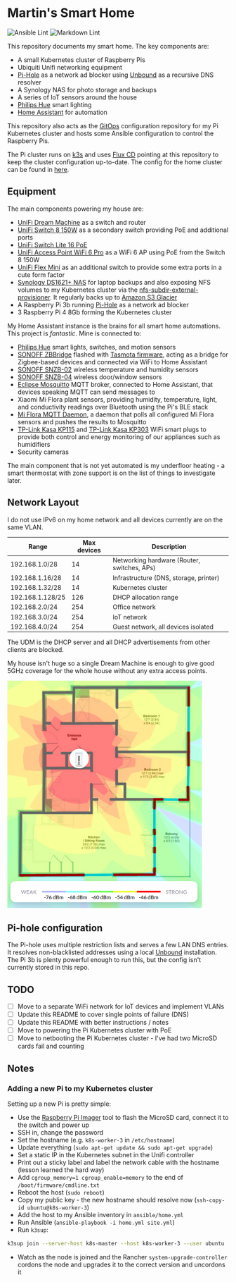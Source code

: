 
# Martin's Smart Home

![Ansible Lint](https://github.com/mfoo/home/actions/workflows/ansible-lint.yaml/badge.svg)
![Markdown Lint](https://github.com/mfoo/home/actions/workflows/markdown-lint.yaml/badge.svg)

This repository documents my smart home. The key components are:

- A small Kubernetes cluster of Raspberry Pis
- Ubiquiti Unifi networking equipment
- [Pi-Hole](https://pi-hole.net/) as a network ad blocker using [Unbound](https://www.nlnetlabs.nl/projects/unbound/about/) as a recursive DNS resolver
- A Synology NAS for photo storage and backups
- A series of IoT sensors around the house 
- [Philips Hue](https://www.philips-hue.com/en-gb) smart lighting
- [Home Assistant](https://www.home-assistant.io/) for automation

This repository also acts as the [GitOps](https://www.weave.works/technologies/gitops/) configuration repository for my Pi Kubernetes cluster and hosts some Ansible configuration to control the Raspberry Pis.

The Pi cluster runs on [k3s](https://k3s.io/) and uses [Flux
CD](https://fluxcd.io/) pointing at this repository to keep the cluster
configuration up-to-date. The config for the home cluster can be found in
[here](clusters/home-cluster).

## Equipment

The main components powering my house are:

- [UniFi Dream
  Machine](https://store.ui.com/collections/unifi-network-routing-switching/products/unifi-dream-machine)
  as a switch and router
- [UniFi Switch 8 150W](https://www.ui.com/unifi-switching/unifi-switch-8-150w/)
  as a secondary switch providing PoE and additional ports
- [UniFi Switch Lite 16 PoE](https://eu.store.ui.com/collections/unifi-network-routing-switching/products/usw-lite-16-poe)
- [UniFi Access Point WiFi 6 Pro](https://store.ui.com/products/unifi-ap6-professional)
  as a WiFi 6 AP using PoE from the Switch 8 150W
- [UniFi Flex Mini](https://store.ui.com/collections/unifi-network-switching/products/usw-flex-mini)
  as an additional switch to provide some extra ports in a cute form factor
- [Synology DS1621+ NAS](https://www.synology.com/en-us/products/DS1621+)
  for laptop backups and also exposing NFS volumes to my Kubernetes cluster via
  the
  [nfs-subdir-external-provisioner](https://github.com/kubernetes-sigs/nfs-subdir-external-provisioner).
  It regularly backs up to [Amazon S3 Glacier](https://aws.amazon.com/glacier/)
- A Raspberry Pi 3b running [Pi-Hole](https://pi-hole.net/) as a network ad
  blocker
- 3 Raspberry Pi 4 8Gb forming the Kubernetes cluster

My Home Assistant instance is the brains for all smart home automations. This
project is *fantastic*. Mine is connected to:

- [Philips Hue](https://www.philips-hue.com/en-gb) smart lights, switches, and
  motion sensors
- [SONOFF ZBBridge](https://sonoff.tech/product/smart-home-security/zbbridge/)
  flashed with [Tasmota firmware](https://tasmota.github.io/docs/), acting as
  a bridge for Zigbee-based devices and connected via WiFi to Home Assistant
- [SONOFF SNZB-02](https://sonoff.tech/product/smart-home-security/snzb-02/)
  wireless temperature and humidity sensors
- [SONOFF SNZB-04](https://sonoff.tech/product/smart-home-security/snzb-04/)
  wireless door/window sensors
- [Eclipse Mosquitto](https://mosquitto.org/) MQTT broker, connected to Home
  Assistant, that devices speaking MQTT can send messages to
- Xiaomi Mi Flora plant sensors, providing humidity, temperature, light, and
  conductivity readings over Bluetooth using the Pi's BLE stack
- [Mi Flora MQTT Daemon](https://github.com/ThomDietrich/miflora-mqtt-daemon), a
  daemon that polls all configured Mi Flora sensors and pushes the results to
  Mosquitto
- [TP-Link Kasa
  KP115](https://www.tp-link.com/uk/home-networking/smart-plug/kp115/) and
  [TP-Link Kasa KP303](https://www.tp-link.com/uk/home-networking/smart-plug/kp303/)
  WiFi smart plugs to provide both control and energy monitoring of our
  appliances such as humidifiers
- Security cameras

The main component that is not yet automated is my underfloor heating - a smart
thermostat with zone support is on the list of things to investigate later.

## Network Layout

I do not use IPv6 on my home network and all devices currently are on the same
VLAN.

| Range            | Max devices | Description                                 |
|------------------|-------------|---------------------------------------------|
| 192.168.1.0/28   |          14 | Networking hardware (Router, switches, APs) |
| 192.168.1.16/28  |          14 | Infrastructure (DNS, storage, printer)      |
| 192.168.1.32/28  |          14 | Kubernetes cluster                          |
| 192.168.1.128/25 |         126 | DHCP allocation range                       |
| 192.168.2.0/24   |         254 | Office network                              |
| 192.168.3.0/24   |         254 | IoT network                                 |
| 192.168.4.0/24   |         254 | Guest network, all devices isolated         |

The UDM is the DHCP server and all DHCP advertisements from other clients are
blocked.

My house isn't huge so a single Dream Machine is enough to give good 5GHz
coverage for the whole house without any extra access points.

![WiFi coverage floor plan](img/5G_wifi_map.png)

## Pi-hole configuration

The Pi-hole uses multiple restriction lists and serves a few LAN DNS entries. It
resolves non-blacklisted addresses using a local
[Unbound](https://www.nlnetlabs.nl/projects/unbound/about/) installation. The Pi
3b is plenty powerful enough to run this, but the config isn't currently stored
in this repo.

## TODO

- [ ] Move to a separate WiFi network for IoT devices and implement VLANs
- [ ] Update this README to cover single points of failure (DNS)
- [ ] Update this README with better instructions / notes
- [ ] Move to powering the Pi Kubernetes cluster with PoE
- [ ] Move to netbooting the Pi Kubernetes cluster - I've had two MicroSD cards
      fail and counting

## Notes

### Adding a new Pi to my Kubernetes cluster

Setting up a new Pi is pretty simple:

- Use the [Raspberry Pi
  Imager](https://www.raspberrypi.org/blog/raspberry-pi-imager-imaging-utility/)
  tool to flash the MicroSD card, connect it to the switch and power up
- SSH in, change the password
- Set the hostname (e.g. `k8s-worker-3` in `/etc/hostname`)
- Update everything (`sudo apt-get update && sudo apt-get upgrade`)
- Set a static IP in the Kubernetes subnet in the Unifi controller
- Print out a sticky label and label the network cable with the hostname (lesson
  learned the hard way)
- Add `cgroup_memory=1 cgroup_enable=memory` to the end of
  `/boot/firmware/cmdline.txt`
- Reboot the host (`sudo reboot`)
- Copy my public key - the new hostname should resolve now (`ssh-copy-id
  ubuntu@k8s-worker-3`)
- Add the host to my Ansible inventory in `ansible/home.yml`
- Run Ansible (`ansible-playbook -i home.yml site.yml`)
- Run `k3sup`:

```sh
k3sup join --server-host k8s-master --host k8s-worker-3 --user ubuntu
```

- Watch as the node is joined and the Rancher `system-upgrade-controller`
  cordons the node and upgrades it to the correct version and uncordons it

